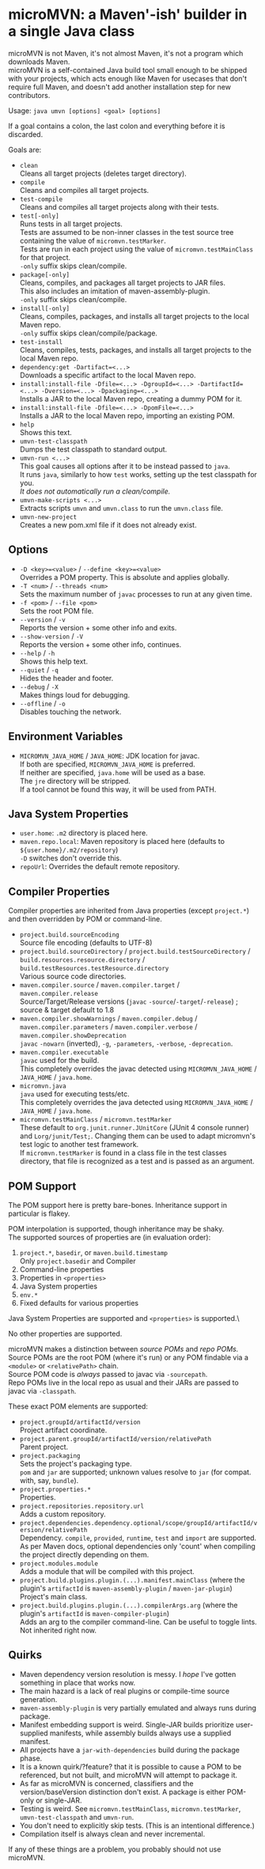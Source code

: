 # microMVN: a Maven'-ish' builder in a single Java class

microMVN is not Maven, it's not almost Maven, it's not a program which downloads Maven.\
microMVN is a self-contained Java build tool small enough to be shipped with your projects, which acts enough like Maven for usecases that don't require full Maven, and doesn't add another installation step for new contributors.

Usage: `java umvn [options] <goal> [options]`

If a goal contains a colon, the last colon and everything before it is discarded.

Goals are:

* `clean`\
  Cleans all target projects (deletes target directory).
* `compile`\
  Cleans and compiles all target projects.
* `test-compile`\
  Cleans and compiles all target projects along with their tests.
* `test[-only]`\
  Runs tests in all target projects.\
  Tests are assumed to be non-inner classes in the test source tree containing the value of `micromvn.testMarker`.\
  Tests are run in each project using the value of `micromvn.testMainClass` for that project.\
  `-only` suffix skips clean/compile.
* `package[-only]`\
  Cleans, compiles, and packages all target projects to JAR files.\
  This also includes an imitation of maven-assembly-plugin.\
  `-only` suffix skips clean/compile.
* `install[-only]`\
  Cleans, compiles, packages, and installs all target projects to the local Maven repo.\
  `-only` suffix skips clean/compile/package.
* `test-install`\
  Cleans, compiles, tests, packages, and installs all target projects to the local Maven repo.
* `dependency:get -Dartifact=<...>`\
  Downloads a specific artifact to the local Maven repo.
* `install:install-file -Dfile=<...> -DgroupId=<...> -DartifactId=<...> -Dversion=<...> -Dpackaging=<...>`\
  Installs a JAR to the local Maven repo, creating a dummy POM for it.
* `install:install-file -Dfile=<...> -DpomFile=<...>`\
  Installs a JAR to the local Maven repo, importing an existing POM.
* `help`\
  Shows this text.
* `umvn-test-classpath`\
  Dumps the test classpath to standard output.
* `umvn-run <...>`\
  This goal causes all options after it to be instead passed to `java`.\
  It runs `java`, similarly to how `test` works, setting up the test classpath for you.\
  *It does not automatically run a clean/compile.*
* `umvn-make-scripts <...>`\
  Extracts scripts `umvn` and `umvn.class` to run the `umvn.class` file.
* `umvn-new-project`\
  Creates a new pom.xml file if it does not already exist.

## Options

* `-D <key>=<value>` / `--define <key>=<value>`\
  Overrides a POM property. This is absolute and applies globally.
* `-T <num>` / `--threads <num>`\
  Sets the maximum number of `javac` processes to run at any given time.
* `-f <pom>` / `--file <pom>`\
  Sets the root POM file.
* `--version` / `-v`\
  Reports the version + some other info and exits.
* `--show-version` / `-V`\
  Reports the version + some other info, continues.
* `--help` / `-h`\
  Shows this help text.
* `--quiet` / `-q`\
  Hides the header and footer.
* `--debug` / `-X`\
  Makes things loud for debugging.
* `--offline` / `-o`\
  Disables touching the network.

## Environment Variables

* `MICROMVN_JAVA_HOME` / `JAVA_HOME`: JDK location for javac.\
  If both are specified, `MICROMVN_JAVA_HOME` is preferred.\
  If neither are specified, `java.home` will be used as a base.\
  The `jre` directory will be stripped.\
  If a tool cannot be found this way, it will be used from PATH.

## Java System Properties

* `user.home`: `.m2` directory is placed here.
* `maven.repo.local`: Maven repository is placed here (defaults to `${user.home}/.m2/repository`)\
  `-D` switches don't override this.
* `repoUrl`: Overrides the default remote repository.

## Compiler Properties

Compiler properties are inherited from Java properties (except `project.*`) and then overridden by POM or command-line.

* `project.build.sourceEncoding`\
  Source file encoding (defaults to UTF-8)
* `project.build.sourceDirectory` / `project.build.testSourceDirectory` / `build.resources.resource.directory` / `build.testResources.testResource.directory`\
  Various source code directories.
* `maven.compiler.source` / `maven.compiler.target` / `maven.compiler.release`\
  Source/Target/Release versions (`javac` `-source`/`-target`/`-release`) ; source & target default to 1.8
* `maven.compiler.showWarnings` / `maven.compiler.debug` / `maven.compiler.parameters` / `maven.compiler.verbose` / `maven.compiler.showDeprecation`\
  `javac` `-nowarn` (inverted), `-g`, `-parameters`, `-verbose`, `-deprecation`.
* `maven.compiler.executable`\
  `javac` used for the build.\
  This completely overrides the javac detected using `MICROMVN_JAVA_HOME` / `JAVA_HOME` / `java.home`.
* `micromvn.java`\
  `java` used for executing tests/etc.\
  This completely overrides the java detected using `MICROMVN_JAVA_HOME` / `JAVA_HOME` / `java.home`.
* `micromvn.testMainClass` / `micromvn.testMarker`\
  These default to `org.junit.runner.JUnitCore` (JUnit 4 console runner) and `Lorg/junit/Test;`. Changing them can be used to adapt micromvn's test logic to another test framework.\
  If `micromvn.testMarker` is found in a class file in the test classes directory, that file is recognized as a test and is passed as an argument.

## POM Support

The POM support here is pretty bare-bones. Inheritance support in particular is flakey.

POM interpolation is supported, though inheritance may be shaky.\
The supported sources of properties are (in evaluation order):

1. `project.*`, `basedir`, or `maven.build.timestamp`\
   Only `project.basedir` and Compiler 
2. Command-line properties
3. Properties in `<properties>`
4. Java System properties
5. `env.*`
6. Fixed defaults for various properties

Java System Properties are supported and `<properties>` is supported.\

No other properties are supported.

microMVN makes a distinction between *source POMs* and *repo POMs.*\
Source POMs are the root POM (where it's run) or any POM findable via a `<module>` or `<relativePath>` chain.\
Source POM code is *always* passed to javac via `-sourcepath`.\
Repo POMs live in the local repo as usual and their JARs are passed to javac via `-classpath`.

These exact POM elements are supported:

* `project.groupId/artifactId/version`\
  Project artifact coordinate.
* `project.parent.groupId/artifactId/version/relativePath`\
  Parent project.
* `project.packaging`\
  Sets the project's packaging type.\
  `pom` and `jar` are supported; unknown values resolve to `jar` (for compat. with, say, `bundle`).
* `project.properties.*`\
  Properties.
* `project.repositories.repository.url`\
  Adds a custom repository.
* `project.dependencies.dependency.optional/scope/groupId/artifactId/version/relativePath`\
  Dependency. `compile`, `provided`, `runtime`, `test` and `import` are supported.\
  As per Maven docs, optional dependencies only 'count' when compiling the project directly depending on them.
* `project.modules.module`\
  Adds a module that will be compiled with this project.
* `project.build.plugins.plugin.(...).manifest.mainClass` (where the plugin's `artifactId` is `maven-assembly-plugin` / `maven-jar-plugin`)\
  Project's main class.
* `project.build.plugins.plugin.(...).compilerArgs.arg` (where the plugin's `artifactId` is `maven-compiler-plugin`)\
  Adds an arg to the compiler command-line. Can be useful to toggle lints. Not inherited right now.

## Quirks

* Maven dependency version resolution is messy. I *hope* I've gotten something in place that works now.
* The main hazard is a lack of real plugins or compile-time source generation.
* `maven-assembly-plugin` is very partially emulated and always runs during package.
* Manifest embedding support is weird. Single-JAR builds prioritize user-supplied manifests, while assembly builds always use a supplied manifest.
* All projects have a `jar-with-dependencies` build during the package phase.
* It is a known quirk/?feature? that it is possible to cause a POM to be referenced, but not built, and microMVN will attempt to package it.
* As far as microMVN is concerned, classifiers and the version/baseVersion distinction don't exist. A package is either POM-only or single-JAR.
* Testing is weird. See `micromvn.testMainClass`, `micromvn.testMarker`, `umvn-test-classpath` and `umvn-run`.
* You don't need to explicitly skip tests. (This is an intentional difference.)
* Compilation itself is always clean and never incremental.

If any of these things are a problem, you probably should not use microMVN.
